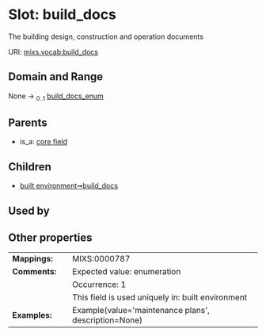 
# Slot: build_docs


The building design, construction and operation documents

URI: [mixs.vocab:build_docs](https://w3id.org/mixs/vocab/build_docs)


## Domain and Range

None &#8594;  <sub>0..1</sub> [build_docs_enum](build_docs_enum.md)

## Parents

 *  is_a: [core field](core_field.md)

## Children

 *  [built environment➞build_docs](built_environment_build_docs.md)

## Used by


## Other properties

|  |  |  |
| --- | --- | --- |
| **Mappings:** | | MIXS:0000787 |
| **Comments:** | | Expected value: enumeration |
|  | | Occurrence: 1 |
|  | | This field is used uniquely in: built environment |
| **Examples:** | | Example(value='maintenance plans', description=None) |

